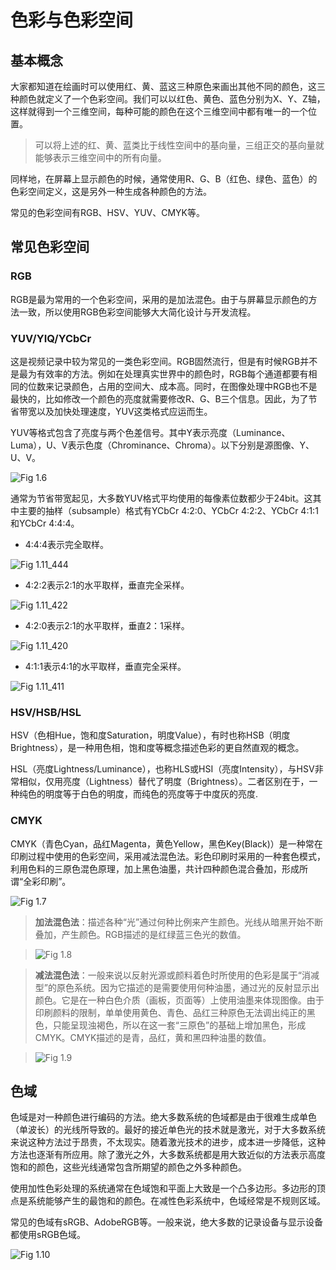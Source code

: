# 色彩与色彩空间
## 基本概念
大家都知道在绘画时可以使用红、黄、蓝这三种原色来画出其他不同的颜色，这三种颜色就定义了一个色彩空间。我们可以以红色、黄色、蓝色分别为X、Y、Z轴，这样就得到一个三维空间，每种可能的颜色在这个三维空间中都有唯一的一个位置。

> 可以将上述的红、黄、蓝类比于线性空间中的基向量，三组正交的基向量就能够表示三维空间中的所有向量。

同样地，在屏幕上显示颜色的时候，通常使用R、G、B（红色、绿色、蓝色）的色彩空间定义，这是另外一种生成各种颜色的方法。

常见的色彩空间有RGB、HSV、YUV、CMYK等。

## 常见色彩空间
### RGB
RGB是最为常用的一个色彩空间，采用的是加法混色。由于与屏幕显示颜色的方法一致，所以使用RGB色彩空间能够大大简化设计与开发流程。
### YUV/YIQ/YCbCr
这是视频记录中较为常见的一类色彩空间。RGB固然流行，但是有时候RGB并不是最为有效率的方法。例如在处理真实世界中的颜色时，RGB每个通道都要有相同的位数来记录颜色，占用的空间大、成本高。同时，在图像处理中RGB也不是最快的，比如修改一个颜色的亮度就需要修改R、G、B三个信息。因此，为了节省带宽以及加快处理速度，YUV这类格式应运而生。

YUV等格式包含了亮度与两个色差信号。其中Y表示亮度（Luminance、Luma），U、V表示色度（Chrominance、Chroma）。以下分别是源图像、Y、U、V。

![Fig 1.6](../image/Fig_1.6.png)

通常为节省带宽起见，大多数YUV格式平均使用的每像素位数都少于24bit。这其中主要的抽样（subsample）格式有YCbCr 4:2:0、YCbCr 4:2:2、YCbCr 4:1:1和YCbCr 4:4:4。

* 4:4:4表示完全取样。

![Fig 1.11_444](../image/Fig_1.11_444.png)

* 4:2:2表示2:1的水平取样，垂直完全采样。

![Fig 1.11_422](../image/Fig_1.11_422.png)

* 4:2:0表示2:1的水平取样，垂直2：1采样。

![Fig 1.11_420](../image/Fig_1.11_420.png)

* 4:1:1表示4:1的水平取样，垂直完全采样。

![Fig 1.11_411](../image/Fig_1.11_411.png)



### HSV/HSB/HSL
HSV（色相Hue，饱和度Saturation，明度Value），有时也称HSB（明度Brightness），是一种用色相，饱和度等概念描述色彩的更自然直观的概念。

HSL（亮度Lightness/Luminance），也称HLS或HSI（亮度Intensity），与HSV非常相似，仅用亮度（Lightness）替代了明度（Brightness）。二者区别在于，一种纯色的明度等于白色的明度，而纯色的亮度等于中度灰的亮度.

### CMYK
CMYK（青色Cyan，品红Magenta，黄色Yellow，黑色Key(Black)）是一种常在印刷过程中使用的色彩空间，采用减法混色法。彩色印刷时采用的一种套色模式，利用色料的三原色混色原理，加上黑色油墨，共计四种颜色混合叠加，形成所谓“全彩印刷”。

![Fig 1.7](../image/Fig_1.7.jpg)

> **加法混色法**：描述各种“光”通过何种比例来产生颜色。光线从暗黑开始不断叠加，产生颜色。RGB描述的是红绿蓝三色光的数值。

> ![Fig 1.8](../image/Fig_1.8.png)

> **减法混色法**：一般来说以反射光源或颜料着色时所使用的色彩是属于“消减型”的原色系统。因为它描述的是需要使用何种油墨，通过光的反射显示出颜色。它是在一种白色介质（画板，页面等）上使用油墨来体现图像。由于印刷颜料的限制，单单使用黄色、青色、品红三种原色无法调出纯正的黑色，只能呈现浊褐色，所以在这一套“三原色”的基础上增加黑色，形成CMYK。CMYK描述的是青，品红，黄和黑四种油墨的数值。

> ![Fig 1.9](../image/Fig_1.9.png)

## 色域
色域是对一种颜色进行编码的方法。绝大多数系统的色域都是由于很难生成单色（单波长）的光线所导致的。最好的接近单色光的技术就是激光，对于大多数系统来说这种方法过于昂贵，不太现实。随着激光技术的进步，成本进一步降低，这种方法也逐渐有所应用。除了激光之外，大多数系统都是用大致近似的方法表示高度饱和的颜色，这些光线通常包含所期望的颜色之外多种颜色。

使用加性色彩处理的系统通常在色域饱和平面上大致是一个凸多边形。多边形的顶点是系统能够产生的最饱和的颜色。在减性色彩系统中，色域经常是不规则区域。

常见的色域有sRGB、AdobeRGB等。一般来说，绝大多数的记录设备与显示设备都使用sRGB色域。

![Fig 1.10](../image/Fig_1.10.png)
